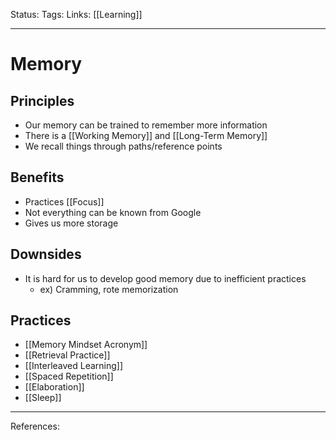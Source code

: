 Status:
Tags:
Links: [[Learning]]
___
# Memory
## Principles
- Our memory can be trained to remember more information
- There is a [[Working Memory]] and [[Long-Term Memory]]
- We recall things through paths/reference points
## Benefits
- Practices [[Focus]]
- Not everything can be known from Google
- Gives us more storage
## Downsides
- It is hard for us to develop good memory due to inefficient practices
	- ex) Cramming, rote memorization
## Practices
- [[Memory Mindset Acronym]]
- [[Retrieval Practice]]
- [[Interleaved Learning]]
- [[Spaced Repetition]]
- [[Elaboration]]
- [[Sleep]]
___
References: